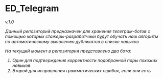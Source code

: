 # ED_Telegram 
<i>v.1.0<i>

Данный репозиторий предназначен для хранения телеграм-ботов
с помощью которых стажеры-разработчики будут обучать наш алгоритм
по автоматическому выявлению дубликатов в списке навыков

<div>
    На текущий момент в репозитории представлено два бота:
    <ol>
        <li>Один для подтверждения корректности подобранной пары
            похожих навыков</li>
        <li>Второй для исправления грамматических ошибок,
            если они есть</li>
    </ol>
</div>
